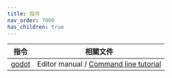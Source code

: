 ```yaml
---
title: 指令
nav_order: 7000
has_children: true
---
```


| 指令 | 相關文件 |
| --- | --- |
| [godot](command/godot) | Editor manual / [Command line tutorial](https://docs.godotengine.org/en/stable/tutorials/editor/command_line_tutorial.html) |

